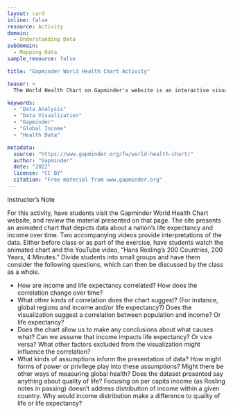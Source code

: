 ```yaml
---
layout: card
inline: false
resource: Activity
domain:
  - Understanding Data
subdomain:
  - Mapping Data
sample_resource: false

title: "Gapminder World Health Chart Activity"

teaser: >
  The World Health Chart on Gapminder's website is an interactive visualization tool that displays the relationship between income and life expectancy for countries worldwide. It presents this data as a graph where the x-axis represents income (GDP per capita) and the y-axis represents life expectancy. Each country is represented by a bubble, with the size of the bubble indicating population size.  The chart allows users to view data from 1800 to 2021, showing how countries have progressed over time in terms of health and wealth. Users can play an animation to see the changes occur dynamically or search for specific countries.  The page includes a video explanation by Hans Rosling, demonstrating the correlation between income and health across nations. It also offers downloadable resources such as printable PDFs, presentation files, and a fullscreen version of the chart.

keywords:
  - "Data Analysis"
  - "Data Visualization"
  - "Gapminder"
  - "Global Income"
  - "Health Data"

metadata:
  source: "https://www.gapminder.org/fw/world-health-chart/"
  author: "Gapminder"
  date: "2022"
  license: "CC BY"
  citation: "Free material from www.gapminder.org"
---
```

Instructor’s Note

For this activity, have students visit the Gapminder World Health Chart website, and review the material presented on that page.  The site presents an animated chart that depicts data about a nation’s life expectancy and income over time.  Two accompanying videos provide interpretations of the data.  Either before class or as part of the exercise, have students watch the animated chart and the YouTube video, “Hans Rosling’s 200 Countries, 200 Years, 4 Minutes.”  Divide students into small groups and have them consider the following questions, which can then be discussed by the class as a whole.
  - How are income and life expectancy correlated?  How does the correlation change over time?
  - What other kinds of correlation does the chart suggest?  (For instance, global regions and income and/or life expectancy?)  Does the visualization suggest a correlation between population and income?  Or life expectancy?
  - Does the chart allow us to make any conclusions about what causes what?  Can we assume that income impacts life expectancy?  Or vice versa?  What other factors excluded from the visualization might influence the correlation?
  - What kinds of assumptions inform the presentation of data?  How might forms of power or privilege play into these assumptions?  Might there be other ways of measuring global health?  Does the dataset presented say anything about quality of life?  Focusing on per capita income (as Rosling notes in passing) doesn’t address distribution of income within a given country.  Why would income distribution make a difference to quality of life or life expectancy? 
